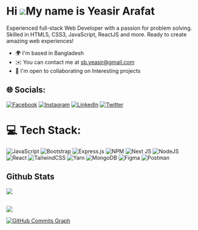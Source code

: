 Hi ![](https://user-images.githubusercontent.com/18350557/176309783-0785949b-9127-417c-8b55-ab5a4333674e.gif)My name is Yeasir Arafat
=====================================================================================================================================

Experienced full-stack Web Developer with a passion for problem solving. Skilled in HTML5, CSS3, JavaScript, ReactJS and more. Ready to create amazing web experiences!

* 🌍  I'm based in Bangladesh
* ✉️  You can contact me at [sb.yeasir@gmail.com](mailto:sb.ysarafat@gmail.com)
* 🤝  I'm open to collaborating on Interesting projects

## 🌐 Socials:
[![Facebook](https://img.shields.io/badge/Facebook-%231877F2.svg?logo=Facebook&logoColor=white)](https://facebook.com/sb.yeasir) [![Instagram](https://img.shields.io/badge/Instagram-%23E4405F.svg?logo=Instagram&logoColor=white)](https://instagram.com/sb.yeasir) [![LinkedIn](https://img.shields.io/badge/LinkedIn-%230077B5.svg?logo=linkedin&logoColor=white)](https://linkedin.com/in/ysarafat) [![Twitter](https://img.shields.io/badge/Twitter-%231DA1F2.svg?logo=Twitter&logoColor=white)](https://twitter.com/ysarafat_bd) 

# 💻 Tech Stack:
![JavaScript](https://img.shields.io/badge/javascript-%23323330.svg?style=for-the-badge&logo=javascript&logoColor=%23F7DF1E) ![Bootstrap](https://img.shields.io/badge/bootstrap-%23563D7C.svg?style=for-the-badge&logo=bootstrap&logoColor=white) ![Express.js](https://img.shields.io/badge/express.js-%23404d59.svg?style=for-the-badge&logo=express&logoColor=%2361DAFB) ![NPM](https://img.shields.io/badge/NPM-%23000000.svg?style=for-the-badge&logo=npm&logoColor=white) ![Next JS](https://img.shields.io/badge/Next-black?style=for-the-badge&logo=next.js&logoColor=white) ![NodeJS](https://img.shields.io/badge/node.js-6DA55F?style=for-the-badge&logo=node.js&logoColor=white) ![React](https://img.shields.io/badge/react-%2320232a.svg?style=for-the-badge&logo=react&logoColor=%2361DAFB) ![TailwindCSS](https://img.shields.io/badge/tailwindcss-%2338B2AC.svg?style=for-the-badge&logo=tailwind-css&logoColor=white) ![Yarn](https://img.shields.io/badge/yarn-%232C8EBB.svg?style=for-the-badge&logo=yarn&logoColor=white) ![MongoDB](https://img.shields.io/badge/MongoDB-%234ea94b.svg?style=for-the-badge&logo=mongodb&logoColor=white) 	![Figma](https://img.shields.io/badge/figma-%23F24E1E.svg?style=for-the-badge&logo=figma&logoColor=white) ![Postman](https://img.shields.io/badge/Postman-FF6C37?style=for-the-badge&logo=postman&logoColor=white)

## Github Stats  
<div align="start"><img src="https://github-readme-stats.vercel.app/api?username=ysarafat&show_icons=true&count_private=true&hide_border=true" align="center" /></div>  
<br/>  

![](https://github-readme-stats.vercel.app/api/top-langs/?username=ysarafat&theme=default&hide_border=false&include_all_commits=true&count_private=false&layout=compact)


<a href="http://www.github.com/ysarafat"><img src="https://github-readme-activity-graph.cyclic.app/graph?username=ysarafat&bg_color=1c1917&color=ffffff&line=0891b2&point=ffffff&area_color=1c1917&area=true&hide_border=true&custom_title=GitHub%20Commits%20Graph" alt="GitHub Commits Graph" /></a>

